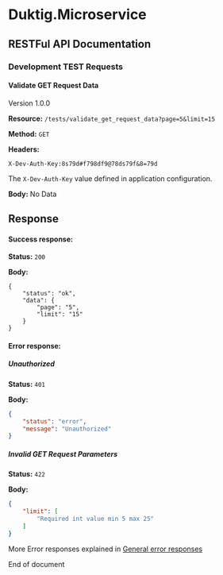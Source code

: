 # Duktig.Microservice
## RESTFul API Documentation

### Development TEST Requests

#### Validate GET Request Data

Version 1.0.0

**Resource:** `/tests/validate_get_request_data?page=5&limit=15`

**Method:** `GET`

**Headers:**

```
X-Dev-Auth-Key:8s79d#f798df9@78ds79f&8=79d
```

The `X-Dev-Auth-Key` value defined in application configuration.

**Body:**
    No Data
    
Response
---

#### Success response:

**Status:** `200`

**Body:**

```
{
    "status": "ok",
    "data": {
        "page": "5",
        "limit": "15"
    }
}
```

#### Error response:

##### Unauthorized

**Status:** `401`

**Body:**

```json
{
    "status": "error",
    "message": "Unauthorized"
}
```

##### Invalid GET Request Parameters

**Status:** `422`

**Body:**

```json
{
    "limit": [
        "Required int value min 5 max 25"
    ]
}
```

More Error responses explained in [General error responses](/documentation/api/3-general-error-responses.md)

End of document
